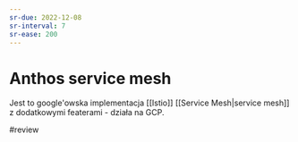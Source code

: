 ```yaml
---
sr-due: 2022-12-08
sr-interval: 7
sr-ease: 200
---
```


# Anthos service mesh
Jest to google'owska implementacja [[Istio]] [[Service Mesh|service mesh]] z dodatkowymi featerami - działa na GCP.

#review 